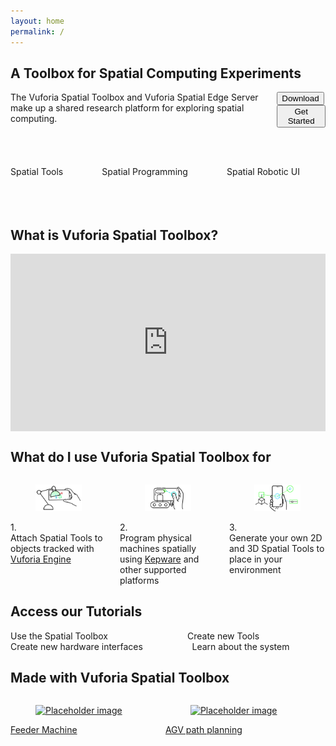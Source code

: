 ```yaml
---
layout: home
permalink: /
---
```

<section class="section">
    <div class="container">
        <h2 class="title">A Toolbox for Spatial Computing Experiments</h2>
        <div class="columns is-vcentered  is-multiline ">
            <div class="column">
                <div class=" subtitle">The Vuforia Spatial Toolbox and Vuforia Spatial Edge Server make up a shared research platform for
                    exploring spatial computing.</div>
            </div>
            <div class="column is-one-third is-vcentered ">
                <div class="buttons is-pulled-right is-vcentered ">
                    <button class="button is-success   is-medium is-light is-pulled-right"
                            onclick="location.href='https://spatialtoolbox.vuforia.com/docs/download';">Download
                    </button>
                    <button class="button is-success   is-medium  is-light is-pulled-right"
                            onclick="location.href='https://spatialtoolbox.vuforia.com/docs/use';">Get Started
                    </button>
                </div>
            </div>
        </div>
        <div class="container">
            &nbsp;
        </div>
    </div>
    <div class="container">
        <div class="columns is-vcentered is-centered is-multiline ">
            <div class="column is-one-third is-vcentered is-centered">
                <p><img src="resources/distance.gif" alt=""/></p>
                <div class="subtitle">Spatial Tools</div>
            </div>
            <div class="column is-one-third">
               <p><img src="resources/vst.gif" alt=""/></p>
                <div class="subtitle">Spatial Programming</div>
            </div>
            <div class="column is-one-third">
                <p><img src="resources/mir.gif" alt=""/></p>
                <div class="subtitle">Spatial Robotic UI</div>
            </div>
        </div>
    </div>
    <div class="container">
        &nbsp;
    </div>
    <div class="container">
        &nbsp;
    </div>
    <div class="container">
        &nbsp;
    </div>
    <div class="container">
        <h1 class="title header-home">What is Vuforia Spatial Toolbox?</h1>
        <div class="column is-full" style="position: relative; width: 100%; height: 0; padding-bottom: 56.25%;">
            <iframe src="https://www.youtube.com/embed/k3uHFk1PAAM?rel=0" frameborder="0" allow="autoplay;"
                    allowfullscreen class="video"
                    style="position: absolute;top: 0; left: 0; width: 100%; height: 100%;">
                <img src="resources/toolboxVideoPlaceholder.jpg" border="0">
            </iframe>
        </div>
    </div>
</section>
<section class="section">
    <div class="container">
        <h1 class="title header-home">What do I use <span class="highlight">Vuforia Spatial Toolbox</span> for</h1>
        <div class="columns is-vcentered is-centered  is-multiline ">
            <div class="column is-one-third">
                <figure class="image is-5by3">
                    <img src="resources/what1.png" alt="Attach spatial tools graphic"/>
                </figure>
                <div class="column subtitle">
                    <span class="num-highlight">1.</span><br/> Attach Spatial Tools to objects tracked with <a href="https://developer.vuforia.com">Vuforia Engine</a>
                </div>
            </div>
            <div class="column is-one-third">
                <figure class="image is-5by3">
                    <img src="resources/what2.png" alt="Program physical machines graphic"/>
                </figure>
                <div class="column subtitle">
                    <span class="num-highlight">2.</span><br/> Program physical machines spatially using <a href="https://www.kepware.com">Kepware</a> and other supported platforms
                </div>
            </div>
            <div class="column is-one-third">
                <figure class="image is-5by3">
                    <img src="resources/what3.png" alt="Generate your own tools graphic"/>
                </figure>
                <div class="column subtitle">
                    <span class="num-highlight">3.</span><br/> Generate your own 2D and 3D Spatial Tools to place in your environment
                </div>
            </div>
        </div>
    </div>
</section>
<section class="section is-small">
    <div class="container">
        <h1 class="title header-home">Access our Tutorials</h1>
        <div class="columns is-vcentered is-centered  is-multiline ">
            <div class="column is-half">
                <div class="button is-medium is-fullwidth is-success is-light"
                     onclick="location.href='https://spatialtoolbox.vuforia.com/docs/use/using-the-app';">
                    Use the Spatial Toolbox</div>
            </div>
            <div class="column is-half">
                <div class="button is-medium is-fullwidth is-success is-light"
                     onclick="location.href='https://spatialtoolbox.vuforia.com/docs/develop/spatial-tools/tutorial';">
                    Create new Tools</div>
            </div>
        </div>
        <div class="columns is-vcentered is-centered">
            <div class="column is-half">
                <div class="button is-medium is-fullwidth is-success is-light"
                     onclick="location.href='https://spatialtoolbox.vuforia.com/docs/develop/hardware-interfaces/tutorial';">
                    Create new hardware interfaces</div>
            </div>
            <div class="column is-half">
                <div class="button is-medium is-fullwidth is-success is-light"
                     onclick="location.href='https://spatialtoolbox.vuforia.com/docs/dive-deeper/system-architecture';">
                    Learn about the system</div>
            </div>
        </div>
    </div>
</section>
<section class="section">
    <div class="container">
        <h1 class="title header-home">Made with Vuforia Spatial Toolbox</h1>
        <div class="columns is-vcentered is-centered  is-multiline">
            <div class="column is-one-third">
                <div class="card">
                    <a href="https://www.ptc.com/en/about/reality-lab/portfolio/research/editing-reality">
                  <div class="card-image">
                        <figure class="image is-5by3">
                            <img src="resources/feeder.jpg" alt="Placeholder image">
                        </figure>
                    </div>
                    </a>
                    <div class="card-content subtitle">
                        <a href="https://www.ptc.com/en/about/reality-lab/portfolio/research/editing-reality">Feeder Machine</a>
                    </div>
                </div>
            </div>
            <div class="column is-one-third">
                <div class="card">
                    <a href="https://www.ptc.com/en/about/reality-lab/portfolio/research/kinetic-ar"> <div class="card-image">
                        <figure class="image is-5by3">
                            <img src="resources/frida.jpg" alt="Placeholder image">
                        </figure>
                    </div></a>
                    <div class="card-content">
                        <div class="content subtitle">
                            <a href="https://www.ptc.com/en/about/reality-lab/portfolio/research/kinetic-ar">AGV path planning</a>
                        </div>
                    </div>
                </div>
            </div>
            <div class="column is-one-third  is-pulled-left">
            </div>
        </div>
    </div>
</section>


<!--- references for styling: https://bulma.io/documentation/ --->